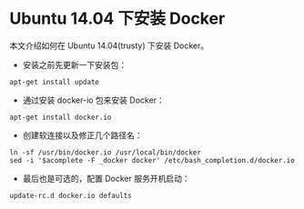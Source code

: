 # Ubuntu 14.04 下安装 Docker

本文介绍如何在 Ubuntu 14.04(trusty) 下安装 Docker。

* 安装之前先更新一下安装包：

```
apt-get install update
```

* 通过安装 docker-io 包来安装 Docker：

```
apt-get install docker.io
```

* 创建软连接以及修正几个路径名：

```
ln -sf /usr/bin/docker.io /usr/local/bin/docker
sed -i '$acomplete -F _docker docker' /etc/bash_completion.d/docker.io
```

* 最后也是可选的，配置 Docker 服务开机启动：

```
update-rc.d docker.io defaults
```
